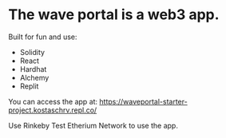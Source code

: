 # The wave portal is a web3 app.
Built for fun and use:
* Solidity
* React
* Hardhat
* Alchemy
* Replit


You can access the app at: https://waveportal-starter-project.kostaschrv.repl.co/

Use Rinkeby Test Etherium Network to use the app.
